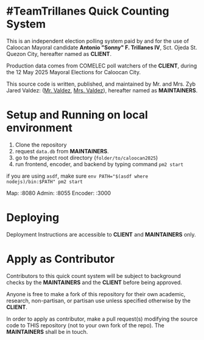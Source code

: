 # #TeamTrillanes Quick Counting System

This is an independent election polling system paid by and for the use of Caloocan Mayoral candidate **Antonio "Sonny" F. Trillanes IV**, Sct. Ojeda St. Quezon City, hereafter named as **CLIENT**.

Production data comes from COMELEC poll watchers of the **CLIENT**, during the 12 May 2025 Mayoral Elections for Caloocan City.

This source code is written, published, and maintained by Mr. and Mrs. Zyb Jared Valdez: ([Mr. Valdez](github.com/eloyyyyy), [Mrs. Valdez](github.com/monicavaldez)), hereafter named as **MAINTAINERS**.

# Setup and Running on local environment

1. Clone the repository
2. request `data.db` from **MAINTAINERS**.
3. go to the project root directory (`folder/to/caloocan2025`)
4. run frontend, encoder, and backend by typing command `pm2 start`

if you are using `asdf`, make sure `env PATH="$(asdf where nodejs)/bin:$PATH" pm2 start`

Map: :8080
Admin: :8055
Encoder: :3000

# Deploying

Deployment Instructions are accessible to **CLIENT** and **MAINTAINERS** only.

# Apply as Contributor

Contributors to this quick count system will be subject to background checks by the **MAINTAINERS** and the **CLIENT** before being approved.

Anyone is free to make a fork of this repository for their own academic, research, non-partisan, or partisan use unless specified otherwise by the **CLIENT**.

In order to apply as contributor, make a pull request(s) modifying the source code to THIS repository (not to your own fork of the repo). The **MAINTAINERS** shall be in touch.
